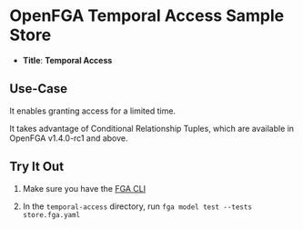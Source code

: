 # OpenFGA Temporal Access Sample Store

* **Title**: **Temporal Access** 

## Use-Case

It enables granting access for a limited time. 

It takes advantage of Conditional Relationship Tuples, which are available in OpenFGA v1.4.0-rc1 and above.

## Try It Out

1. Make sure you have the [FGA CLI](https://github.com/openfga/cli/?tab=readme-ov-file#installation)

2. In the `temporal-access` directory, run `fga model test --tests store.fga.yaml`
